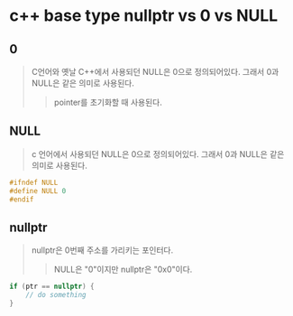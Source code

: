 # c++ base type nullptr vs 0 vs NULL

## 0

> C언어와 옛날 C++에서 사용되던 NULL은 0으로 정의되어있다. 그래서 0과 NULL은 같은 의미로 사용된다.
>
> > pointer를 초기화할 때 사용된다.

## NULL

> c 언어에서 사용되던 NULL은 0으로 정의되어있다. 그래서 0과 NULL은 같은 의미로 사용된다.

```cpp
#ifndef NULL
#define NULL 0
#endif
```

## nullptr

> nullptr은 0번째 주소를 가리키는 포인터다.
>
> > NULL은 "0"이지만 nullptr은 "0x0"이다.

```cpp
if (ptr == nullptr) {
    // do something
}
```
